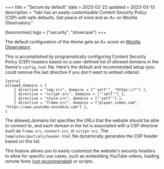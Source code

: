 +++
title = "Secure by default"
date = 2023-02-22
updated = 2023-03-13
description = "tabi has an easily customizable Content Security Policy (CSP) with safe defaults. Get peace of mind and an A+ on Mozilla Observatory."

[taxonomies]
tags = ["security", "showcase"]
+++

The default configuration of the theme gets an A+ score on [Mozilla Observatory](https://observatory.mozilla.org).

This is accomplished by programatically configuring Content Security Policy (CSP) headers based on a user-defined list of allowed domains in the theme's `config.toml` file. Here's the default and recommended setup (you could remove the last directive if you don't want to embed videos):

```
[extra]
allowed_domains = [
    { directive = "img-src", domains = ["'self'", "https://*"] },
    { directive = "script-src", domains = ["'self'"] },
    { directive = "style-src", domains = ["'self'"] },
    { directive = "frame-src", domains = ["player.vimeo.com", "https://www.youtube-nocookie.com"] },
]
```

The allowed_domains list specifies the URLs that the website should be able to connect to, and each domain in the list is associated with a CSP directive such as `frame-src`, `connect-src`, or `script-src`. The `templates/partials/header.html` file dynamically generates the CSP header based on this list.

This feature allows you to easily customize the website's security headers to allow for specific use cases, such as embedding YouTube videos, loading remote fonts ([not recommended](https://www.albertovarela.net/blog/2022/11/stop-using-google-fonts/)) or scripts.
